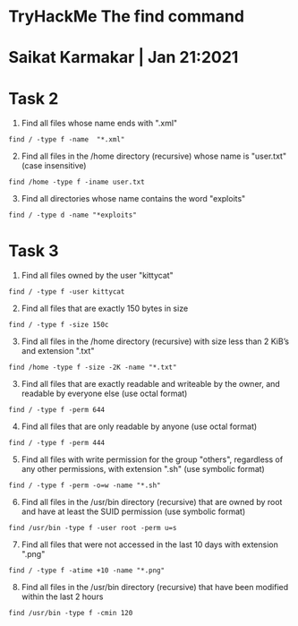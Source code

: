 # TryHackMe The find command


# Saikat Karmakar | Jan 21:2021

# Task 2
1. Find all files whose name ends with ".xml"
```
find / -type f -name  "*.xml"
```
2. Find all files in the /home directory (recursive) whose name is 		   "user.txt" (case insensitive)
```
find /home -type f -iname user.txt
```
3. Find all directories whose name contains the word "exploits"
```
find / -type d -name "*exploits"
```

# Task 3 
1. Find all files owned by the user "kittycat"
```
find / -type f -user kittycat
```
2. Find all files that are exactly 150 bytes in size
```
find / -type f -size 150c
```
3. Find all files in the /home directory (recursive) with size less than 	2 KiB’s and extension ".txt"
```
find /home -type f -size -2K -name "*.txt"
```
3. Find all files that are exactly readable and writeable by the         	owner, and readable by everyone else (use octal format)
```
find / -type f -perm 644
```
4. Find all files that are only readable by anyone (use octal format)
```
find / -type f -perm 444
```
5. Find all files with write permission for the group "others", 		   regardless of any other permissions, with extension ".sh" (use 		   symbolic format)
```
find / -type f -perm -o=w -name "*.sh"
```
6. Find all files in the /usr/bin directory (recursive) that 				are owned by  root and have at least the SUID permission (use 			symbolic format)
```
find /usr/bin -type f -user root -perm u=s
```
7. Find all files that were not accessed in the last 10 days with 			extension ".png"
```
find / -type f -atime +10 -name "*.png"
```
8. Find all files in the /usr/bin directory (recursive) that have been 		modified within the last 2 hours
```
find /usr/bin -type f -cmin 120 
```